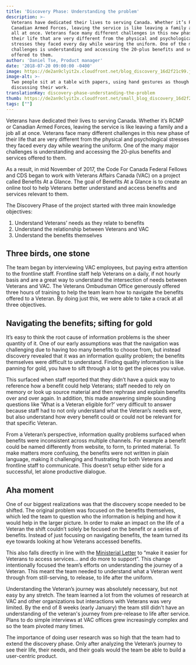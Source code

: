 ```yaml
---
title: 'Discovery Phase: Understanding the problem'
description: >-
  Veterans have dedicated their lives to serving Canada. Whether it’s RCMP or
  Canadian Armed Forces, leaving the service is like leaving a family and a job
  all at once. Veterans face many different challenges in this new phase of
  their life that are very different from the physical and psychological
  stresses they faced every day while wearing the uniform. One of the many major
  challenges is understanding and accessing the 20-plus benefits and services
  offered to them.
author: 'Daniel Tse, Product manager'
date: '2018-07-20 09:00:00 -0400'
image: https://de2an9clyit2x.cloudfront.net/blog_discovery_16d2f21c99.jpg
image-alt: >-
  Two people sit at a table with papers, using hand gestures as though
  discussing their work.
translationKey: discovery-phase-understanding-the-problem
thumb: https://de2an9clyit2x.cloudfront.net/small_blog_discovery_16d2f21c99.jpg
tags: [""]
---
```


Veterans have dedicated their lives to serving Canada. Whether it’s RCMP or Canadian Armed Forces, leaving the service is like leaving a family and a job all at once. Veterans face many different challenges in this new phase of their life that are very different from the physical and psychological stresses they faced every day while wearing the uniform. One of the many major challenges is understanding and accessing the 20-plus benefits and services offered to them.

As a result, in mid November of 2017, the Code For Canada Federal Fellows and CDS began to work with Veterans Affairs Canada (VAC) on a project called Benefits At a Glance. The goal of Benefits At a Glance is to create an online tool to help Veterans better understand and access benefits and services relevant to them.

The Discovery Phase of the project started with three main knowledge objectives:

1. Understand Veterans’ needs as they relate to benefits
2. Understand the relationship between Veterans and VAC
3. Understand the benefits themselves

## Three birds, one stone

The team began by interviewing VAC employees, but paying extra attention to the frontline staff. Frontline staff help Veterans on a daily, if not hourly basis and are a great way to understand the intersection of needs between Veterans and VAC. The Veterans Ombudsman Office generously offered three hours of training to help the team learn how to navigate the benefits offered to a Veteran. By doing just this, we were able to take a crack at all three objectives.

## Navigating the benefits; sifting for gold

It’s easy to think the root cause of information problems is the sheer quantity of it. One of our early assumptions was that the navigation was challenging due to having too many benefits to choose from, but instead discovery revealed that it was an information quality problem; the benefits themselves were difficult to understand. Finding quality information is like panning for gold, you have to sift through a lot to get the pieces you value.

This surfaced when staff reported that they didn’t have a quick way to reference how a benefit could help Veterans; staff needed to rely on memory or look up source material and then rephrase and explain benefits over and over again. In addition, this made answering simple sounding questions like ‘What is a Veteran eligible for?’ very difficult to answer because staff had to not only understand what the Veteran’s needs were, but also understand how every benefit could or could not be relevant for that specific Veteran.

From a Veteran’s perspective, information quality problems surfaced when benefits were inconsistent across multiple channels. For example a benefit could be named differently from website, to form, to printed material. To make matters more confusing, the benefits were not written in plain language, making it challenging and frustrating for both Veterans and frontline staff to communicate. This doesn’t setup either side for a successful, let alone productive dialogue.

## Aha moment

One of our biggest realizations was that the discovery scope needed to be shifted. The original problem was focused on the benefits themselves, which led the team to question who the information is helping and how it would help in the larger picture. In order to make an impact on the life of a Veteran the shift couldn’t solely be focused on the benefit or a series of benefits. Instead of just focusing on navigating benefits, the team turned its eye towards looking at how Veterans accessed benefits.

This also falls directly in line with the [Ministerial Letter](https://www.pm.gc.ca/en/mandate-letters/2017/10/04/archived-minister-veterans-affairs-and-associate-minister-national) to “make it easier for Veterans to access services… and do more to support”. This change intentionally focused the team’s efforts on understanding the journey of a Veteran. This meant the team needed to understand what a Veteran went through from still-serving, to release, to life after the uniform.

Understanding the Veteran’s journey was absolutely necessary, but not easy by any stretch. The team learned a lot from the volumes of research at VAC and other organizations but interactions with Veterans was very limited. By the end of 8 weeks (early January) the team still didn't have an understanding of the veteran's journey from pre-release to life after service. Plans to do simple interviews at VAC offices grew increasingly complex and so the team pivoted many times.

The importance of doing user research was so high that the team had to extend the discovery phase. Only after analyzing the Veteran’s journey to see their life, their needs, and their goals would the team be able to build a user-centric product.

